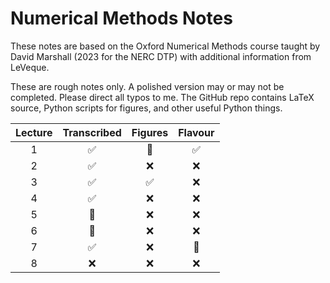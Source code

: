 # Numerical Methods Notes

These notes are based on the Oxford Numerical Methods course taught by David Marshall (2023 for the NERC DTP) with additional information from LeVeque.

These are rough notes only. A polished version may or may not be completed. Please direct all typos to me. The GitHub repo contains LaTeX source, Python scripts for figures, and other useful Python things.

| Lecture | Transcribed  | Figures  | Flavour |
| :--: | :--: | :--: | :--: |
| 1 | ✅ | 🚧 | ✅ |
| 2 | ✅ | ❌ | ❌ |
| 3 | ✅ | ✅ | ❌ |
| 4 | ✅ | ❌ | ❌ |
| 5 | 🚧 | ❌ | ❌ |
| 6 | 🚧 | ❌ | ❌ |
| 7 | ✅ | ❌ | 🚧 |
| 8 | ❌ | ❌ | ❌ |